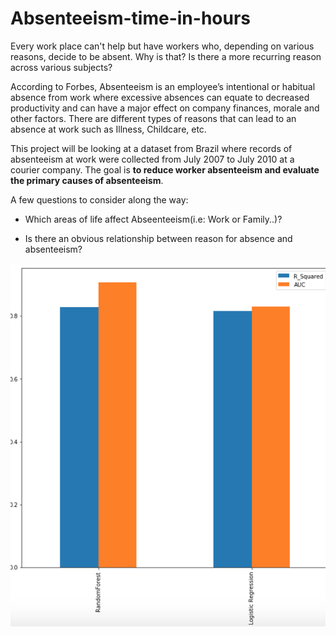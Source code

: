 # Absenteeism-time-in-hours
Every work place can't help but have workers who, depending on various reasons, decide to be absent. Why is that? Is there a more recurring reason across various subjects?

According to Forbes, Absenteeism is an employee’s intentional or habitual absence from work where excessive absences can equate to decreased productivity and can have a major effect on company finances, morale and other factors. There are different types of reasons that can lead to an absence at work such as Illness, Childcare, etc. 

This project will be looking at a dataset from Brazil where records of absenteeism at work were collected from July 2007 to July 2010 at a courier company. The goal is **to reduce worker absenteeism and evaluate the primary causes of absenteeism**. 

A few questions to consider along the way:

* Which areas of life affect Abseenteeism(i.e: Work or Family..)?

* Is there an obvious relationship between reason for absence and absenteeism?

![alt text](https://github.com/marlhakizi/Absenteeism-time-in-hours/blob/master/Screen%20Shot%202019-04-17%20at%207.55.05%20PM.png)
